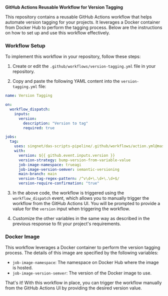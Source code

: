 **GitHub Actions Reusable Workflow for Version Tagging**

This repository contains a reusable GitHub Actions workflow that helps automate version tagging for your projects. It leverages a Docker container from Docker Hub to perform the tagging process. Below are the instructions on how to set up and use this workflow effectively.

### Workflow Setup

To implement this workflow in your repository, follow these steps:

1. Create or edit the `.github/workflows/version-tagging.yml` file in your repository.

2. Copy and paste the following YAML content into the `version-tagging.yml` file:

```yaml
name: Version Tagging

on:
  workflow_dispatch:
    inputs:
      version:
        description: "Version to tag"
        required: true

jobs:
  tag:
    uses: singnet/das-scripts-pipeline/.github/workflows/action.yml@master
    with:
      version: ${{ github.event.inputs.version }}
      version-strategy: bump-version-from-variable-value
      job-image-namespace: trueagi
      job-image-version-semver: semantic-versioning
      main-branch: main
      version-tag-regex-pattern: /^v\d+\.\d+\.\d+$/
      version-require-confirmation: "true"
```

3. In the above code, the workflow is triggered using the `workflow_dispatch` event, which allows you to manually trigger the workflow from the GitHub Actions UI. You will be prompted to provide a value for the `version` input when triggering the workflow.

4. Customize the other variables in the same way as described in the previous response to fit your project's requirements.

### Docker Image

This workflow leverages a Docker container to perform the version tagging process. The details of this image are specified by the following variables:

- `job-image-namespace`: The namespace on Docker Hub where the image is hosted.
- `job-image-version-semver`: The version of the Docker image to use.

That's it! With this workflow in place, you can trigger the workflow manually from the GitHub Actions UI by providing the desired version value.
